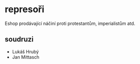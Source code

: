 # represoři

Eshop prodávající náčiní proti protestantům, imperialistům atd.

## soudruzi

* Lukáš Hrubý
* Jan Mittasch
